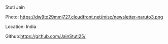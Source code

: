 Stuti Jain

Photo: https://dw9to29mmj727.cloudfront.net/misc/newsletter-naruto3.png

Location: India

Github:https://github.com/JainStuti25/
